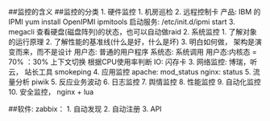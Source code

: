 ##监控的含义
##监控的分类
    1. 硬件监控
		1. 机房巡检
		2. 远程控制卡
			产品: IBM 的 IPMI
			yum install OpenIPMI ipmitools
			启动服务: /etc/init.d/ipmi start
		3. megacli 查看硬盘(磁盘阵列)的状态，也可以自动做raid
	2. 系统监控
		1. 了解对象的运行原理
		2. 了解性能的基准线(什么是好，什么是坏)
		3. 明白如何做， 架构是演变而来，而不是设计
		用户态: 普通的用户程序
		系统态: 系统调用
		用户态:内核态 = 70% ：30%
		上下文切换 根据CPU使用率判断
		IO: 闪存卡
	3. 网络监控:
		博瑞，听云， 站长工具
		smokeping
	4. 应用监控
		apache: mod_status
		nginx: status
	5. 流量分析
		piwik
	5. 反应业务波动
	6. 日志监控
	7. 舆情监控
	8. 性能监控
	9. 自动化监控
	10. 安全监控， nginx + lua

##软件:
	zabbix：
		1. 自动发现
		2. 自动注册
		3. API